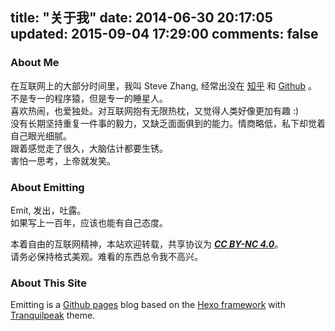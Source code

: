 title: "关于我"
date: 2014-06-30 20:17:05
updated: 2015-09-04 17:29:00
comments: false
---
### About Me

在互联网上的大部分时间里，我叫 Steve Zhang, 经常出没在 [知乎](http://www.zhihu.com/people/emitting) 和 [Github](https://github.com/v2cc) 。  
不是专一的程序猿，但是专一的睡星人。  
喜欢热闹，也爱独处。对互联网抱有无限热枕，又觉得人类好像更加有趣 :)  
没有长期坚持重复一件事的毅力，又缺乏面面俱到的能力。情商略低，私下却觉着自己眼光细腻。  
跟着感觉走了很久，大脑估计都要生锈。  
害怕一思考，上帝就发笑。

### About Emitting

Emit, 发出，吐露。  
如果写上一百年，应该也能有自己态度。

本着自由的互联网精神，本站欢迎转载，共享协议为 ***[CC BY-NC 4.0](https://creativecommons.org/licenses/by-nc/4.0/)***。  
请务必保持格式美观。难看的东西总令我不高兴。

### About This Site

Emitting is a [Github pages](https://pages.github.com/) blog based on the [Hexo framework](https://hexo.io/) with [Tranquilpeak](https://github.com/LouisBarranqueiro/tranquilpeak-hexo-theme) theme.